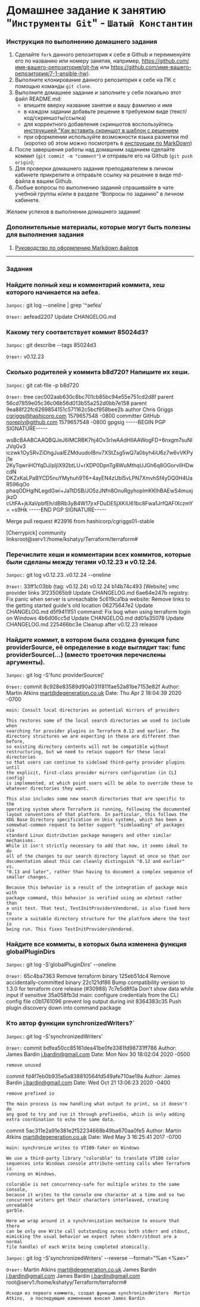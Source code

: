 # Домашнее задание к занятию "`Инструменты Git`" - `Шатый Константин`


### Инструкция по выполнению домашнего задания

   1. Сделайте `fork` данного репозитория к себе в Github и переименуйте его по названию или номеру занятия, например, https://github.com/имя-вашего-репозитория/git-hw или  https://github.com/имя-вашего-репозитория/7-1-ansible-hw).
   2. Выполните клонирование данного репозитория к себе на ПК с помощью команды `git clone`.
   3. Выполните домашнее задание и заполните у себя локально этот файл README.md:
      - впишите вверху название занятия и вашу фамилию и имя
      - в каждом задании добавьте решение в требуемом виде (текст/код/скриншоты/ссылка)
      - для корректного добавления скриншотов воспользуйтесь [инструкцией "Как вставить скриншот в шаблон с решением](https://github.com/netology-code/sys-pattern-homework/blob/main/screen-instruction.md)
      - при оформлении используйте возможности языка разметки md (коротко об этом можно посмотреть в [инструкции  по MarkDown](https://github.com/netology-code/sys-pattern-homework/blob/main/md-instruction.md))
   4. После завершения работы над домашним заданием сделайте коммит (`git commit -m "comment"`) и отправьте его на Github (`git push origin`);
   5. Для проверки домашнего задания преподавателем в личном кабинете прикрепите и отправьте ссылку на решение в виде md-файла в вашем Github.
   6. Любые вопросы по выполнению заданий спрашивайте в чате учебной группы и/или в разделе “Вопросы по заданию” в личном кабинете.
   
Желаем успехов в выполнении домашнего задания!
   
### Дополнительные материалы, которые могут быть полезны для выполнения задания

1. [Руководство по оформлению Markdown файлов](https://gist.github.com/Jekins/2bf2d0638163f1294637#Code)

---

### Задания

### Найдите полный хеш и комментарий коммита, хеш которого начинается на aefea.

`Запрос:`
git log --oneline | grep '^aefea'

`Ответ:`
aefead2207 Update CHANGELOG.md

### Какому тегу соответствует коммит 85024d3?

`Запрос:`
git describe --tags 85024d3

`Ответ:`
v0.12.23

### Сколько родителей у коммита b8d720? Напишите их хеши.

`Запрос:`
git cat-file -p b8d720

`Ответ:`
tree cec002aab630c8bc701cb85bc94e55e751cd2d8f
parent 56cd7859e05c36c06b56d013b55a252d0bb7e158
parent 9ea88f22fc6269854151c571162c5bcf958bee2b
author Chris Griggs <cgriggs@hashicorp.com> 1579657548 -0800
committer GitHub <noreply@github.com> 1579657548 -0800
gpgsig -----BEGIN PGP SIGNATURE-----

 wsBcBAABCAAQBQJeJ6lMCRBK7hj4Ov3rIwAAdHIIAAWogFD+6nxgm7suNlJVqGv3
 iczwk1OySRvZiDhgJuaIEZMduudoIBnv7XStZsg5wQ7a0byh4iU6z7w6vVKPyj1e
 2KyTqwriHOYqDJ/pljIX92btLU+rXDP0DpnTg8WuMthqUJGh6q8OGorvlIHDwcdN
 DKZxKaLPaBYCD5nuYMyhuh9T6+4ayEN4zUbl5vLPN7XmvhSf4yDQ0H4UaR596qOo
 phaqODHglNLegdGwi+JaTtDSB/JO5zJNfn8OnuRgyhoplmKKlhBAEwS4muxjjkzD
 cUtFA+jkXaVpbfEh/dBRb3yB4W17jrxFDuDESjXKiU61bc8Fwa1JrfQAFlXczmY=
 =s9Hk
 -----END PGP SIGNATURE-----


Merge pull request #23916 from hashicorp/cgriggs01-stable

[Cherrypick] community linksroot@serv1:/home/kshatyy/Terraform/terraform#


### Перечислите хеши и комментарии всех коммитов, которые были сделаны между тегами v0.12.23 и v0.12.24.

`Запрос:`
git log v0.12.23..v0.12.24 --oneline

`Ответ:`
33ff1c03bb (tag: v0.12.24) v0.12.24
b14b74c493 [Website] vmc provider links
3f235065b9 Update CHANGELOG.md
6ae64e247b registry: Fix panic when server is unreachable
5c619ca1ba website: Remove links to the getting started guide's old location
06275647e2 Update CHANGELOG.md
d5f9411f51 command: Fix bug when using terraform login on Windows
4b6d06cc5d Update CHANGELOG.md
dd01a35078 Update CHANGELOG.md
225466bc3e Cleanup after v0.12.23 release

### Найдите коммит, в котором была создана функция func providerSource, её определение в коде выглядит так: func providerSource(...) (вместо троеточия перечислены аргументы).

`Запрос:`
git log -S'func providerSource('

`Ответ:`
commit 8c928e83589d90a031f811fae52a81be7153e82f
Author: Martin Atkins <mart@degeneration.co.uk>
Date:   Thu Apr 2 18:04:39 2020 -0700

    main: Consult local directories as potential mirrors of providers

    This restores some of the local search directories we used to include when
    searching for provider plugins in Terraform 0.12 and earlier. The
    directory structures we are expecting in these are different than before,
    so existing directory contents will not be compatible without
    restructuring, but we need to retain support for these local directories
    so that users can continue to sideload third-party provider plugins until
    the explicit, first-class provider mirrors configuration (in CLI config)
    is implemented, at which point users will be able to override these to
    whatever directories they want.

    This also includes some new search directories that are specific to the
    operating system where Terraform is running, following the documented
    layout conventions of that platform. In particular, this follows the
    XDG Base Directory specification on Unix systems, which has been a
    somewhat-common request to better support "sideloading" of packages via
    standard Linux distribution package managers and other similar mechanisms.
    While it isn't strictly necessary to add that now, it seems ideal to do
    all of the changes to our search directory layout at once so that our
    documentation about this can cleanly distinguish "0.12 and earlier" vs.
    "0.13 and later", rather than having to document a complex sequence of
    smaller changes.

    Because this behavior is a result of the integration of package main with
    package command, this behavior is verified using an e2etest rather than
    a unit test. That test, TestInitProvidersVendored, is also fixed here to
    create a suitable directory structure for the platform where the test is
    being run. This fixes TestInitProvidersVendored.

### Найдите все коммиты, в которых была изменена функция globalPluginDirs

`Запрос:`
git log -S'globalPluginDirs' --oneline

`Ответ:`
65c4ba7363 Remove terraform binary
125eb51dc4 Remove accidentally-committed binary
22c121df86 Bump compatibility version to 1.3.0 for terraform core release (#30988)
7c7e5d8f0a Don't show data while input if sensitive
35a058fb3d main: configure credentials from the CLI config file
c0b1761096 prevent log output during init
8364383c35 Push plugin discovery down into command package

### Кто автор функции synchronizedWriters?`

`Запрос:`
git log -S'synchronizedWriters'   

`Ответ:`
commit bdfea50cc85161dea41be0fe3381fd98731ff786
Author: James Bardin <j.bardin@gmail.com>
Date:   Mon Nov 30 18:02:04 2020 -0500

    remove unused

commit fd4f7eb0b935e5a838810564fd549afe710ae19a
Author: James Bardin <j.bardin@gmail.com>
Date:   Wed Oct 21 13:06:23 2020 -0400

    remove prefixed io

    The main process is now handling what output to print, so it doesn't do
    any good to try and run it through prefixedio, which is only adding
    extra coordination to echo the same data.

commit 5ac311e2a91e381e2f52234668b49ba670aa0fe5
Author: Martin Atkins <mart@degeneration.co.uk>
Date:   Wed May 3 16:25:41 2017 -0700

    main: synchronize writes to VT100-faker on Windows

    We use a third-party library "colorable" to translate VT100 color
    sequences into Windows console attribute-setting calls when Terraform is
    running on Windows.

    colorable is not concurrency-safe for multiple writes to the same console,
    because it writes to the console one character at a time and so two
    concurrent writers get their characters interleaved, creating unreadable
    garble.

    Here we wrap around it a synchronization mechanism to ensure that there
    can be only one Write call outstanding across both stderr and stdout,
    mimicking the usual behavior we expect (when stderr/stdout are a normal
    file handle) of each Write being completed atomically.

`Запрос:` 
git log -S'synchronizedWriters' --reverse --format="%an <%ae>"

`Ответ:`
Martin Atkins <mart@degeneration.co.uk>
James Bardin <j.bardin@gmail.com>
James Bardin <j.bardin@gmail.com>
root@serv1:/home/kshatyy/Terraform/terraform#

`Исходя из первого коммита, создал функцию synchronizedWriters  Martin Atkins, 
а последующие изменения вносил James Bardin`
